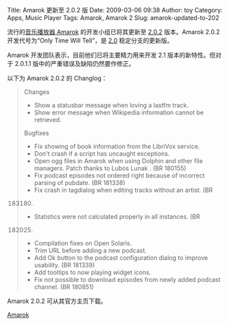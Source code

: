 Title: Amarok 更新至 2.0.2 版
Date: 2009-03-06 09:38
Author: toy
Category: Apps, Music Player
Tags: Amarok, Amarok 2
Slug: amarok-updated-to-202

流行的[音乐播放器 Amarok](http://linuxtoy.org/tag/amarok)
的开发小组已将其更新至 [2.0.2](http://amarok.kde.org/en/releases/2.0.2)
版本。Amarok 2.0.2 开发代号为“Only Time Will Tell”，是
[2.0](http://linuxtoy.org/archives/amarok-20.html) 稳定分支的更新版。

Amarok 开发团队表示，目前他们已将主要精力用来开发 2.1
版本的新特性。但对于 2.0.1.1 版中的严重错误及缺陷仍然要作修正。

以下为 Amarok 2.0.2 的 Changlog：

> Changes
>
> * Show a statusbar message when loving a lastfm track.  
>  * Show error message when Wikipedia information cannot be retrieved.
>
> Bugfixes
>
> * Fix showing of book information from the LibriVox service.  
>  * Don't crash if a script has uncaught exceptions.  
>  * Open ogg files in Amarok when using Dolphin and other file
> managers. Patch thanks to Lubos Lunak . (BR 180155)  
>  * Fix podcast episodes not ordered right because of incorrect
> parsing of pubdate. (BR 181338)  
>  * Fix crash in tagdialog when editing tracks without an artist. (BR
> 183180)  
>  * Statistics were not calculated properly in all instances. (BR
> 182025)  
>  * Compilation fixes on Open Solaris.  
>  * Trim URL before adding a new podcast.  
>  * Add Ok button to the podcast configuration dialog to improve
> usability. (BR 181339)  
>  * Add tooltips to now playing widget icons.  
>  * Fix not possible to download episodes from newly added podcast
> channel. (BR 180851)

Amarok 2.0.2 可从其官方主页下载。

[Amarok](http://amarok.kde.org/wiki/Download)
